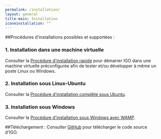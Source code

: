 ```yaml
---
permalink: /installation/
layout: general
title-main: Installation
iconeinstallation: ""
---
```


##Procédures d'installations possibles et supportées :

### 1. Installation dans une machine virtuelle
Consulter la [Procédure d'installation rapide](https://github.com/infra-geo-ouverte/igo#installation-et-démarrage-de-lenvironnement-de-développement)  pour démarrer IGO dans une machine virtuelle préconfigurée afin de tester et/ou développer à même un poste Linux ou Windows.

### 2. Installation sous Linux-Ubuntu
Consulter la [Procédure d'installation complète sous Ubuntu](https://github.com/infra-geo-ouverte/igo/blob/master/doc/installation/installation_linux.md).

### 3. Installation sous Windows
Consulter la [Procédure d'installation sous Windows avec WAMP](https://github.com/infra-geo-ouverte/igo/blob/master/doc/installation/installation_windows.docm).



##Téléchargement :
Consulter [GitHub](https://github.com/infra-geo-ouverte/igo) pour télécharger le code source d'IGO.
